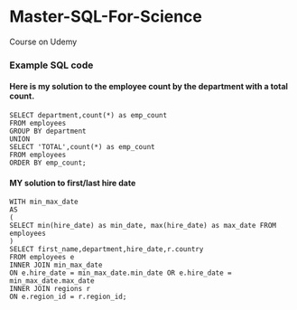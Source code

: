 # Master-SQL-For-Science
Course on Udemy

### Example SQL code 
#### Here is my solution to the employee count by the department with a total count.
```
SELECT department,count(*) as emp_count
FROM employees
GROUP BY department
UNION
SELECT 'TOTAL',count(*) as emp_count
FROM employees
ORDER BY emp_count;
```

#### MY solution to first/last hire date
```
WITH min_max_date
AS
(
SELECT min(hire_date) as min_date, max(hire_date) as max_date FROM employees
)
SELECT first_name,department,hire_date,r.country
FROM employees e
INNER JOIN min_max_date
ON e.hire_date = min_max_date.min_date OR e.hire_date = min_max_date.max_date
INNER JOIN regions r
ON e.region_id = r.region_id;
```
